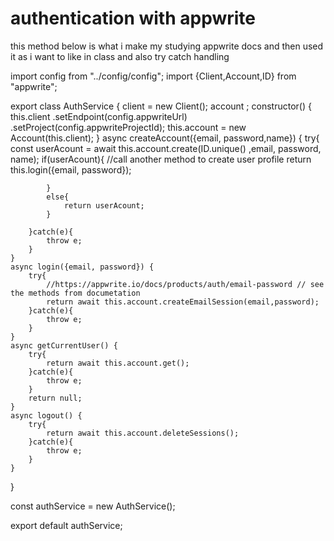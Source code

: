 # authentication with appwrite
this method below is what i make my studying appwrite docs and then used it as i want to 
like in class and also try catch handling 


import config from "../config/config";
import {Client,Account,ID} from "appwrite";

export class AuthService {
    client = new Client();
    account ;
    constructor() {
        this.client
            .setEndpoint(config.appwriteUrl)
            .setProject(config.appwriteProjectId);
        this.account = new Account(this.client);
    }
    async createAccount({email, password,name}) {
        try{
            const userAcount = await this.account.create(ID.unique() ,email, password, name);
            if(userAcount){
                //call another method to create user profile
                return this.login({email, password});
                
            }
            else{
                return userAcount;
            }

        }catch(e){
            throw e;
        }
    }
    async login({email, password}) {
        try{
            //https://appwrite.io/docs/products/auth/email-password // see the methods from documetation
            return await this.account.createEmailSession(email,password);
        }catch(e){ 
            throw e;
        }
    }
    async getCurrentUser() {
        try{
            return await this.account.get();
        }catch(e){
            throw e;
        }
        return null;
    }
    async logout() {
        try{
            return await this.account.deleteSessions();
        }catch(e){
            throw e;
        }
    }

}

const authService = new AuthService();

export default authService;